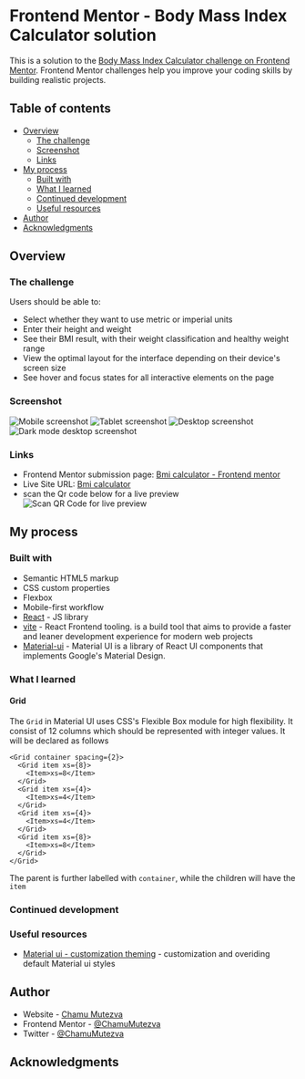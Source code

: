 # Frontend Mentor - Body Mass Index Calculator solution

This is a solution to the [Body Mass Index Calculator challenge on Frontend Mentor](https://www.frontendmentor.io/challenges/body-mass-index-calculator-brrBkfSz1T). Frontend Mentor challenges help you improve your coding skills by building realistic projects.

## Table of contents

- [Overview](#overview)
  - [The challenge](#the-challenge)
  - [Screenshot](#screenshot)
  - [Links](#links)
- [My process](#my-process)
  - [Built with](#built-with)
  - [What I learned](#what-i-learned)
  - [Continued development](#continued-development)
  - [Useful resources](#useful-resources)
- [Author](#author)
- [Acknowledgments](#acknowledgments)

## Overview

### The challenge

Users should be able to:

- Select whether they want to use metric or imperial units
- Enter their height and weight
- See their BMI result, with their weight classification and healthy weight range
- View the optimal layout for the interface depending on their device's screen size
- See hover and focus states for all interactive elements on the page

### Screenshot


![Mobile screenshot](src/assets/screenshots/Bmi-mobile.jpeg)
![Tablet screenshot](src/assets/screenshots/bmi-tablet.jpeg)
![Desktop screenshot](src/assets/screenshots/bmi-desktop.jpeg)
![Dark mode desktop screenshot](src/assets/screenshots/bmi-darkmode.jpeg)

### Links

- Frontend Mentor submission page: [Bmi calculator - Frontend mentor](https://www.frontendmentor.io/solutions/bmi-calculator-uStAanTBe2)
- Live Site URL: [Bmi calculator](https://bmi-calculator-ckm.netlify.app/)
- scan the Qr code below for a live preview
![Scan QR Code for live preview](src/assets/screenshots/qrcode_bmi-calculator-ckm.netlify.app.png)

## My process

### Built with

- Semantic HTML5 markup
- CSS custom properties
- Flexbox
- Mobile-first workflow
- [React](https://reactjs.org/) - JS library
- [vite](https://vitejs.dev/) - React Frontend tooling. is a build tool that aims to provide a faster and leaner development experience for modern web projects
- [Material-ui](https://mui.com/) - Material UI is a library of React UI components that implements Google's Material Design.

### What I learned

#### Grid

The `Grid` in Material UI uses CSS's Flexible Box module for high flexibility. It consist of 12 columns which should be
represented with integer values. It will be declared as follows

```tsx
<Grid container spacing={2}>
  <Grid item xs={8}>
    <Item>xs=8</Item>
  </Grid>
  <Grid item xs={4}>
    <Item>xs=4</Item>
  </Grid>
  <Grid item xs={4}>
    <Item>xs=4</Item>
  </Grid>
  <Grid item xs={8}>
    <Item>xs=8</Item>
  </Grid>
</Grid>
```

The parent is further labelled with `container`, while the children will have the `item`

### Continued development

### Useful resources

- [Material ui - customization theming](https://mui.com/material-ui/customization/theming/) - customization and overiding default Material ui styles

## Author

- Website - [Chamu Mutezva](https://github.com/ChamuMutezva)
- Frontend Mentor - [@ChamuMutezva](https://www.frontendmentor.io/profile/ChamuMutezva)
- Twitter - [@ChamuMutezva](https://twitter.com/ChamuMutezva)

## Acknowledgments
